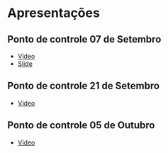 # Apresentações 

## Ponto de controle 07 de Setembro

- [Vídeo](https://drive.google.com/file/d/19-i9y3nEm7mQ_0Z3_w0wLbU6L5TkykEF/view?usp=sharing)
- [Slide](https://docs.google.com/presentation/d/1SluWyJm4bKH8B36RN4uyuxrDFPz9Dt-MzRhY6zuqwCA/edit?usp=sharing)

## Ponto de controle 21 de Setembro
 
 - [Vídeo](https://drive.google.com/file/d/1VL00cvCHJT8AXuunETT_8rqIG3FPLZ14/view?usp=sharing)


## Ponto de controle 05 de Outubro
 
 - [Vídeo](https://drive.google.com/file/d/1iUCy64YpnYB1UWBf8hIuqSkzWL7XELw0/view?usp=sharing)